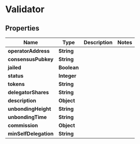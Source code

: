 # Validator

## Properties
Name | Type | Description | Notes
------------ | ------------- | ------------- | -------------
**operatorAddress** | **String** |  | 
**consensusPubkey** | **String** |  | 
**jailed** | **Boolean** |  | 
**status** | **Integer** |  | 
**tokens** | **String** |  | 
**delegatorShares** | **String** |  | 
**description** | **Object** |  | 
**unbondingHeight** | **String** |  | 
**unbondingTime** | **String** |  | 
**commission** | **Object** |  | 
**minSelfDelegation** | **String** |  | 
